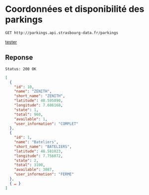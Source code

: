 # Coordonnées et disponibilité des parkings

    GET http://parkings.api.strasbourg-data.fr/parkings
<a class="btn" href="http://parkings.api.strasbourg-data.fr/parkings">tester</a>

## Reponse

    Status: 200 OK

```json
[
  {
    "id": 10,
    "name": "ZENITH",
    "short_name": "ZENITH",
    "latitude": 48.595890,
    "longitude": 7.686168,
    "state": 1,
    "total": 960,
    "available": 1,
    "user_information": "COMPLET"
  },
  {
    "id": 1,
    "name": "Bateliers",
    "short_name": "BATELIERS",
    "latitude": 48.581023,
    "longitude": 7.756072,
    "state": 2,
    "total": 3100,
    "available": 3087,
    "user_information": "FERME"
  },
  { … }
]
```